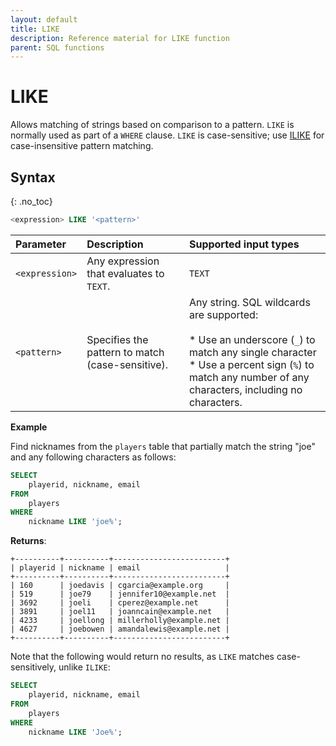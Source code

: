 ```yaml
---
layout: default
title: LIKE
description: Reference material for LIKE function
parent: SQL functions
---
```


# LIKE

Allows matching of strings based on comparison to a pattern. `LIKE` is normally used as part of a `WHERE` clause. `LIKE` is case-sensitive; use [ILIKE](ilike.md) for case-insensitive pattern matching.

## Syntax
{: .no_toc}

```sql
<expression> LIKE '<pattern>'
```

| Parameter | Description |Supported input types |
| :-------- | :---------- | :---------------------|
| `<expression>` | Any expression that evaluates to `TEXT`. | `TEXT` |
| `<pattern>` | Specifies the pattern to match (case-sensitive). | Any string. SQL wildcards are supported: <br> <br>* Use an underscore (`_`) to match any single character<br>* Use a percent sign (`%`) to match any number of any characters, including no characters. |
                                                                                                                                                      
**Example**

Find nicknames from the `players` table that partially match the string "joe" and any following characters as follows:

```sql
SELECT
	playerid, nickname, email
FROM
	players
WHERE
	nickname LIKE 'joe%';
```

**Returns**:

```
+----------+----------+-------------------------+
| playerid | nickname | email                   |
+----------+----------+-------------------------+
| 160      | joedavis | cgarcia@example.org     |
| 519 	   | joe79    | jennifer10@example.net  |
| 3692 	   | joeli    | cperez@example.net      |
| 3891	   | joel11   | joanncain@example.net   |
| 4233 	   | joellong | millerholly@example.net |
| 4627 	   | joebowen | amandalewis@example.net |
+----------+----------+-------------------------+
```

Note that the following would return no results, as `LIKE` matches case-sensitively, unlike `ILIKE`:

```sql
SELECT
	playerid, nickname, email
FROM
	players
WHERE
	nickname LIKE 'Joe%';
```

